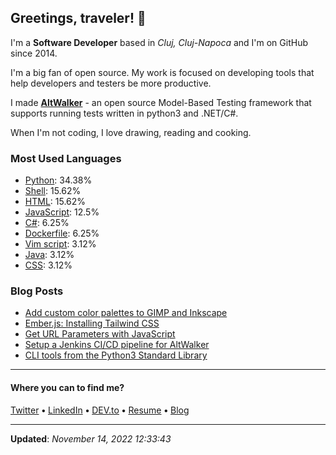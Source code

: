 <h2>Greetings, traveler! 👋</h2>

<!-- This is just the base template, feel free to change it. -->

<p>
    I'm a <strong>Software Developer</strong> based in <em>Cluj, Cluj-Napoca</em>
    and I'm on GitHub since 2014.
</p>

<p>I'm a big fan of open source. My work is focused on developing tools that help developers and testers be more productive.</p>

<p>
    I made <strong><a href="https://gitlab.com/altom/altwalker/altwalker">AltWalker</a></strong> - an open source Model-Based Testing framework that supports running tests written in python3 and .NET/C#.
</p>

<p>
    When I'm not coding, I love drawing, reading and cooking.
</p>

<h3>Most Used Languages</h3>

<ul>
    <li><a href="https://github.com/search?q=user%3ARobert-96&l=Python">Python</a>: 34.38%</li>
    <li><a href="https://github.com/search?q=user%3ARobert-96&l=Shell">Shell</a>: 15.62%</li>
    <li><a href="https://github.com/search?q=user%3ARobert-96&l=HTML">HTML</a>: 15.62%</li>
    <li><a href="https://github.com/search?q=user%3ARobert-96&l=JavaScript">JavaScript</a>: 12.5%</li>
    <li><a href="https://github.com/search?q=user%3ARobert-96&l=C%23">C#</a>: 6.25%</li>
    <li><a href="https://github.com/search?q=user%3ARobert-96&l=Dockerfile">Dockerfile</a>: 6.25%</li>
    <li><a href="https://github.com/search?q=user%3ARobert-96&l=Vim%20script">Vim script</a>: 3.12%</li>
    <li><a href="https://github.com/search?q=user%3ARobert-96&l=Java">Java</a>: 3.12%</li>
    <li><a href="https://github.com/search?q=user%3ARobert-96&l=CSS">CSS</a>: 3.12%</li>
</ul>

<h3>Blog Posts</h3>

<ul>
    <li><a href="https://dev.to/robert96/add-custom-color-palettes-to-gimp-and-inkscape-an9">Add custom color palettes to GIMP and Inkscape</a></li>
    <li><a href="https://dev.to/robert96/emberjs-installing-tailwind-css-386i">Ember.js: Installing Tailwind CSS</a></li>
    <li><a href="https://dev.to/robert96/get-url-parameters-with-javascript-1ah6">Get URL Parameters with JavaScript</a></li>
    <li><a href="https://dev.to/robert96/setup-a-jenkins-pipeline-for-your-altwalker-tests-200h">Setup a Jenkins CI/CD pipeline for AltWalker</a></li>
    <li><a href="https://dev.to/robert96/cli-tools-from-the-python3-standard-library-37em">CLI tools from the Python3 Standard Library</a></li>
</ul>

----

<h4>Where you can to find me?</h4>

<p>
<a href="https://twitter.com/dezmereanrobert">Twitter</a>
<span> <strong>•</strong> <span><a href="https://www.linkedin.com/in/robert-dezmerean">LinkedIn</a>
<span> <strong>•</strong> <span><a href="https://dev.to/robert96">DEV.to</a>
<span> <strong>•</strong> <span><a href="https://resume.dezmereanrobert.com">Resume</a>
<span> <strong>•</strong> <span><a href="https://www.dezmereanrobert.com">Blog</a>
</p>

----

<p><strong>Updated</strong>: <em>November 14, 2022 12:33:43</em></p>